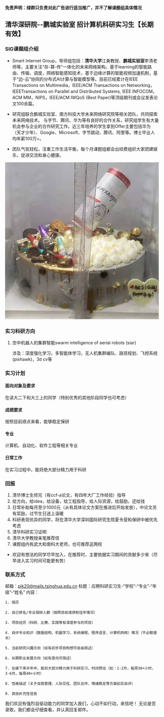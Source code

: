 **免责声明：绿群只负责对此广告进行适当推广，并不了解课题组具体情况**

## 清华深研院--鹏城实验室  招计算机科研实习生【长期有效】

### SIG课题组介绍

* Smart Internet Group，导师组包括：**清华大学**江勇教授、**鹏城实验室**李清老师等，主要关注“存-算-传”一体化的未来网络架构，基于learning的智能路由、传输、调度，网络智能感知技术，基于边缘计算的智能视频加速机制，基于“边-云”协同的分布式AI计算与智能模型等。目前已经累计在IEEE Transactions on Multimedia，IEEE/ACM Transactions on Networking，IEEETransactions on Parallel and Distributed Systems, IEEE INFOCOM，ACM MM，NIPS，IEEE/ACM IWQoS (Best Paper)等顶级期刊或会议发表论文100余篇。

* 研究组联合鹏城实验室、南方科技大学未来网络研究院等相关团队，共同探索未来网络技术。
  与字节、腾讯、华为等有良好的合作关系，研究组学生有大量机会参与企业的合作研究工作。近三年培养的学生拿到Offer主要包括华为（天才少年）、Google、Microsoft、字节跳动、腾讯、阿里等。博士毕业人均年薪100万+。

* 团队气氛轻松，注重工作生活平衡，每个月课题组都会出经费组织大家团建娱乐，促进交流和身心健康。

![](fig/sig.png)

### 

### 实习科研方向

1. 空中机器人的集群智能swarm intelligence of aerial robots (siar)

   涉及：深度强化学习，多智能体学习，无人机集群编队、路径规划、飞控系统 (pixhawk)，3d cv等



### 实习计划

#### 面向对象及要求

在读大二下和大三上的同学（特别优秀的其他阶段同学也可考虑）

#### 成绩要求

按照目前绩点来看，能够稳定保研

#### 专业

计算机、自动化、软件工程等相关专业

#### 日常工作

在实习过程中，能将绝大部分精力用于科研

### 回报

1. 清华博士生师兄（有ccf-a论文，有四年大厂工作经验）指导
2. 给方向，给idea，给设备，给工程指导，给人际资源，给鼓励，还给钱
3. 日常补助每月至少1000元（从有具体论文方案在推进后开始发放），中论文另有奖励，过节生日送上温暖
4. 科研表现优异的同学，将在清华大学深圳国际研究生院夏令营和保研中被优先考虑
5. 清华科研实习证明
6. 清华大学教授亲笔推荐信
7. 课题组内有武大和南科大老师，也可推荐这两校

* 欢迎有想法的同学尽早加入，在推荐时，主要依据实习期间的贡献多少来（尽早进入实习时间可能更有势）

### 联系方式

   邮箱：pjk20@mails.tsinghua.edu.cn
   标题：应聘科研实习生-“学校”-“专业”-“年级”-“姓名”
   内容：

    1. 简历
    
    2. 自己排名/专业保研人数（按照目前成绩和往年情况）
    
    3. 项目经历（科研、比赛、实践等有深度参与的项目）
    
    4. 自评专业知识（数据结构、机器学习、系统编程、程序语言、计算机网络）情况（不必都擅长）
    
    5. 当前研究兴趣方向（如有初步项目构想可自由简述）
    
    6. 长期职业发展方向（如有意向可简述）
    
    7. 在接下来半年中，能将大部分精力用于科研实习，时间预估（如：1-2月，每周30+小时，3-6月，每周40+小时）
    
    8. 性格描述（关于自我管理、人际交往、团队合作、情绪稳定等方面如实自评）
    
    9. 其他补充性信息

我们欢迎有强烈自驱动能力的同学加入我们，心动不如行动，来信吧！
无论是否录取，我们都会仔细查看，并认真回复邮件。
